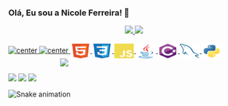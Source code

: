 ### Olá, Eu sou a Nicole Ferreira! 🤖

<div align="center">
  <a href="https://github.com/lefeani">
  <img height="160em" src="https://github-readme-stats.vercel.app/api?username=lefeani&show_icons=true&theme=dark&include_all_commits=true&count_private=true"/>
  <img height="160em" src="https://github-readme-stats.vercel.app/api/top-langs/?username=lefeani&layout=compact&langs_count=7&theme=dark"/>
</div>
  
<div style="display: inline_block"><br>
  <img alt="center" alt="Nick-Kotlin" height="40" width="40" src="https://www.vectorlogo.zone/logos/kotlinlang/kotlinlang-icon.svg">
  <img alt="center" alt="Nick-Spring" height="40" width="40" src="https://www.vectorlogo.zone/logos/springio/springio-icon.svg">
  <img align="center" alt="Nick-HTML" height="30" width="40" src="https://raw.githubusercontent.com/devicons/devicon/master/icons/html5/html5-original.svg">
  <img align="center" alt="Nick-CSS" height="30" width="40" src="https://raw.githubusercontent.com/devicons/devicon/master/icons/css3/css3-original.svg">
  <img align="center" alt="Nick-Js" height="30" width="40" src="https://raw.githubusercontent.com/devicons/devicon/master/icons/javascript/javascript-plain.svg">
  <img align="center" alt="Nick-Java" height="30" width="40" src="https://raw.githubusercontent.com/devicons/devicon/master/icons/java/java-original.svg".>
  <img align="center" alt="Nick-Csharp" height="30" width="40" src="https://raw.githubusercontent.com/devicons/devicon/master/icons/csharp/csharp-original.svg">
  <img align="center" alt="Nick-MYSQL" height="30" width="40" src="https://raw.githubusercontent.com/devicons/devicon/master/icons/mysql/mysql-original.svg">
  <img align="center" alt="Nick-Python" height="30" width="40" src="https://raw.githubusercontent.com/devicons/devicon/master/icons/python/python-original.svg">
  <img align='right' src='https://media.giphy.com/media/3oEduFuAcLikbtyRwc/giphy.gif' width='400"'>
</div>
  
  ##
  
<div> 
  <a href="https://www.instagram.com/lefeanii/" target="_blank"><img src="https://img.shields.io/badge/-Instagram-%23E4405F?style=for-the-badge&logo=instagram&logoColor=white" target="_blank"></a>
  <a href = "mailto:contatonefesa502@gmail.com"><img src="https://img.shields.io/badge/-Gmail-%23333?style=for-the-badge&logo=gmail&logoColor=white" target="_blank"></a>
  <a href="https://www.linkedin.com/in/nicole-ferreira-8438a4139/" target="_blank"><img src="https://img.shields.io/badge/-LinkedIn-%230077B5?style=for-the-badge&logo=linkedin&logoColor=white" target="_blank"></a> 
  
![Snake animation](https://github.com/lefeani/lefeani/blob/output/github-contribution-grid-snake.svg)

</div>
  
